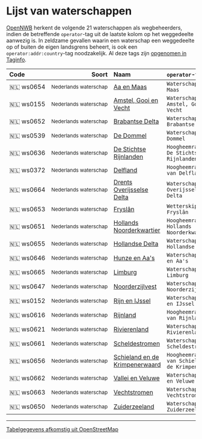 Lijst van waterschappen
=======================

[OpenNWB](../README.md) herkent de volgende 21 waterschappen als wegbeheerders, indien de betreffende `operator`-tag uit de laatste kolom op het weggedeelte aanwezig is.
In zeldzame gevallen waarin een waterschap een weggedeelte op of buiten de eigen landsgrens beheert, is ook een `operator:addr:country`-tag noodzakelijk.
Al deze tags zijn [opgenomen in Taginfo](https://taginfo.openstreetmap.org/projects/opennwb#tags).

| Code | Soort | Naam | `operator`-tag |
| :--- | ---: | :--- | :--- |
| 🇳🇱 ws0654 | <sub>Nederlands waterschap</sub> | [Aa en Maas](https://www.openstreetmap.org/relation/11932046) | `Waterschap Aa en Maas` |
| 🇳🇱 ws0155 | <sub>Nederlands waterschap</sub> | [Amstel, Gooi en Vecht](https://www.openstreetmap.org/relation/11938319) | `Waterschap Amstel, Gooi en Vecht` |
| 🇳🇱 ws0652 | <sub>Nederlands waterschap</sub> | [Brabantse Delta](https://www.openstreetmap.org/relation/11932376) | `Waterschap Brabantse Delta` |
| 🇳🇱 ws0539 | <sub>Nederlands waterschap</sub> | [De Dommel](https://www.openstreetmap.org/relation/11932295) | `Waterschap De Dommel` |
| 🇳🇱 ws0636 | <sub>Nederlands waterschap</sub> | [De Stichtse Rijnlanden](https://www.openstreetmap.org/relation/11938270) | `Hoogheemraadschap De Stichtse Rijnlanden` |
| 🇳🇱 ws0372 | <sub>Nederlands waterschap</sub> | [Delfland](https://www.openstreetmap.org/relation/11931566) | `Hoogheemraadschap van Delfland` |
| 🇳🇱 ws0664 | <sub>Nederlands waterschap</sub> | [Drents Overijsselse Delta](https://www.openstreetmap.org/relation/11970218) | `Waterschap Drents Overijsselse Delta` |
| 🇳🇱 ws0653 | <sub>Nederlands waterschap</sub> | [Fryslân](https://www.openstreetmap.org/relation/11937050) | `Wetterskip Fryslân` |
| 🇳🇱 ws0651 | <sub>Nederlands waterschap</sub> | [Hollands Noorderkwartier](https://www.openstreetmap.org/relation/11936464) | `Hoogheemraadschap Hollands Noorderkwartier` |
| 🇳🇱 ws0655 | <sub>Nederlands waterschap</sub> | [Hollandse Delta](https://www.openstreetmap.org/relation/11931705) | `Waterschap Hollandse Delta` |
| 🇳🇱 ws0646 | <sub>Nederlands waterschap</sub> | [Hunze en Aa's](https://www.openstreetmap.org/relation/11974174) | `Waterschap Hunze en Aa's` |
| 🇳🇱 ws0665 | <sub>Nederlands waterschap</sub> | [Limburg](https://www.openstreetmap.org/relation/11932175) | `Waterschap Limburg` |
| 🇳🇱 ws0647 | <sub>Nederlands waterschap</sub> | [Noorderzijlvest](https://www.openstreetmap.org/relation/11973621) | `Waterschap Noorderzijlvest` |
| 🇳🇱 ws0152 | <sub>Nederlands waterschap</sub> | [Rijn en IJssel](https://www.openstreetmap.org/relation/11969224) | `Waterschap Rijn en IJssel` |
| 🇳🇱 ws0616 | <sub>Nederlands waterschap</sub> | [Rijnland](https://www.openstreetmap.org/relation/11948219) | `Hoogheemraadschap van Rijnland` |
| 🇳🇱 ws0621 | <sub>Nederlands waterschap</sub> | [Rivierenland](https://www.openstreetmap.org/relation/11932400) | `Waterschap Rivierenland` |
| 🇳🇱 ws0661 | <sub>Nederlands waterschap</sub> | [Scheldestromen](https://www.openstreetmap.org/relation/11932013) | `Waterschap Scheldestromen` |
| 🇳🇱 ws0656 | <sub>Nederlands waterschap</sub> | [Schieland en de Krimpenerwaard](https://www.openstreetmap.org/relation/11932429) | `Hoogheemraadschap van Schieland en de Krimpenerwaard` |
| 🇳🇱 ws0662 | <sub>Nederlands waterschap</sub> | [Vallei en Veluwe](https://www.openstreetmap.org/relation/11968965) | `Waterschap Vallei en Veluwe` |
| 🇳🇱 ws0663 | <sub>Nederlands waterschap</sub> | [Vechtstromen](https://www.openstreetmap.org/relation/11970261) | `Waterschap Vechtstromen` |
| 🇳🇱 ws0650 | <sub>Nederlands waterschap</sub> | [Zuiderzeeland](https://www.openstreetmap.org/relation/11936699) | `Waterschap Zuiderzeeland` |

---

[Tabelgegevens afkomstig uit OpenStreetMap](https://www.openstreetmap.org/copyright/nl)
